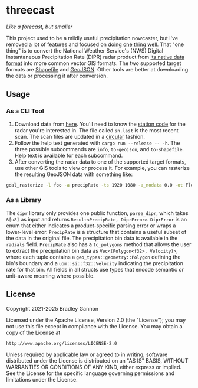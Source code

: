# threecast

*Like a forecast, but smaller*

This project used to be a mildly useful precipitation nowcaster, but I've removed a lot of features
and focused on [doing one thing well][unix philosophy]. That "one thing" is to convert the National
Weather Service's (NWS) Digital Instantaneous Precipitation Rate (DIPR) radar product from [its
native data format][spec] into more common vector GIS formats. The two supported target formats are
[Shapefile][shapefile] and [GeoJSON][geojson]. Other tools are better at downloading the data or
processing it after conversion.

[unix philosophy]: https://en.wikipedia.org/wiki/Unix_philosophy
[spec]: https://www.roc.noaa.gov/public-documents/icds/2620001T.pdf
[shapefile]: https://en.wikipedia.org/wiki/Shapefile
[geojson]: https://en.wikipedia.org/wiki/GeoJSON

## Usage

### As a CLI Tool

1. Download data from [here][data]. You'll need to know the [station code][nws stations wiki] for
   the radar you're interested in. The file called `sn.last` is the most recent scan. The scan files
   are updated in a [circular][circular buffer] fashion.
2. Follow the help text generated with `cargo run --release -- -h`. The three possible subcommands
   are `info`, `to-geojson`, and `to-shapefile`. Help text is available for each subcommand.
3. After converting the radar data to one of the supported target formats, use other GIS tools to
   view or process it. For example, you can rasterize the resulting GeoJSON data with something
   like:

```bash
gdal_rasterize -l foo -a precipRate -ts 1920 1080 -a_nodata 0.0 -ot Float32 -of GTiff foo.geojson foo.tif > /dev/null
```

[nws stations wiki]: https://en.wikipedia.org/wiki/List_of_National_Weather_Service_Weather_Forecast_Offices
[data]: https://tgftp.nws.noaa.gov/SL.us008001/DF.of/DC.radar/DS.176pr/
[circular buffer]: https://en.wikipedia.org/wiki/Circular_buffer

### As a Library

The `dipr` library only provides one public function, `parse_dipr`, which takes `&[u8]` as input and
returns `Result<PrecipRate, DiprError>`. `DiprError` is an enum that either indicates a
product-specific parsing error or wraps a lower-level error. `PrecipRate` is a structure that
contains a useful subset of the data in the original file. The precipitation bin data is available
in the `radials` field. `PrecipRate` also has a `to_polygons` method that allows the user to extract
the precipitation bin data as `Vec<(Polygon<f32>, Velocity)>`, where each tuple contains a
`geo_types::geometry::Polygon` defining the bin's boundary and a `uom::si::f32::Velocity` indicating
the precipitation rate for that bin. All fields in all structs use types that encode semantic or
unit-aware meaning where possible.

## License

Copyright 2021-2025 Bradley Gannon

Licensed under the Apache License, Version 2.0 (the "License");
you may not use this file except in compliance with the License.
You may obtain a copy of the License at

    http://www.apache.org/licenses/LICENSE-2.0

Unless required by applicable law or agreed to in writing, software
distributed under the License is distributed on an "AS IS" BASIS,
WITHOUT WARRANTIES OR CONDITIONS OF ANY KIND, either express or implied.
See the License for the specific language governing permissions and
limitations under the License.
